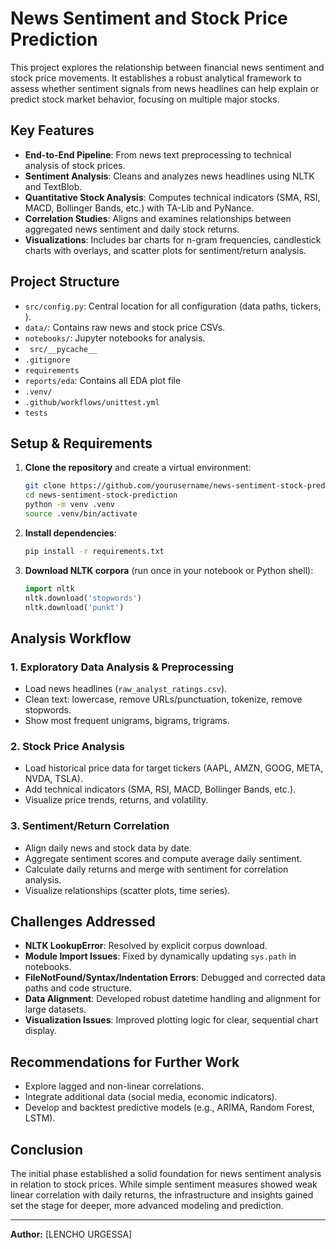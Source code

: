 # News Sentiment and Stock Price Prediction

This project explores the relationship between financial news sentiment and stock price movements. It establishes a robust analytical framework to assess whether sentiment signals from news headlines can help explain or predict stock market behavior, focusing on multiple major stocks.

## Key Features

- **End-to-End Pipeline**: From news text preprocessing to technical analysis of stock prices.
- **Sentiment Analysis**: Cleans and analyzes news headlines using NLTK and TextBlob.
- **Quantitative Stock Analysis**: Computes technical indicators (SMA, RSI, MACD, Bollinger Bands, etc.) with TA-Lib and PyNance.
- **Correlation Studies**: Aligns and examines relationships between aggregated news sentiment and daily stock returns.
- **Visualizations**: Includes bar charts for n-gram frequencies, candlestick charts with overlays, and scatter plots for sentiment/return analysis.

## Project Structure

- `src/config.py`: Central location for all configuration (data paths, tickers, ).
- `data/`: Contains raw news and stock price CSVs.
- `notebooks/`: Jupyter notebooks for analysis.
- ` src/__pycache__`
- `.gitignore`
- `requirements`
- `reports/eda`: Contains all EDA plot file
- `.venv/`
- `.github/workflows/unittest.yml`
- `tests`

## Setup & Requirements

1. **Clone the repository** and create a virtual environment:
    ```bash
    git clone https://github.com/yourusername/news-sentiment-stock-prediction.git
    cd news-sentiment-stock-prediction
    python -m venv .venv
    source .venv/bin/activate
    ```

2. **Install dependencies**:
    ```bash
    pip install -r requirements.txt
    ```

3. **Download NLTK corpora** (run once in your notebook or Python shell):
    ```python
    import nltk
    nltk.download('stopwords')
    nltk.download('punkt')
    ```

## Analysis Workflow

### 1. Exploratory Data Analysis & Preprocessing
- Load news headlines (`raw_analyst_ratings.csv`).
- Clean text: lowercase, remove URLs/punctuation, tokenize, remove stopwords.
- Show most frequent unigrams, bigrams, trigrams.

### 2. Stock Price Analysis
- Load historical price data for target tickers (AAPL, AMZN, GOOG, META, NVDA, TSLA).
- Add technical indicators (SMA, RSI, MACD, Bollinger Bands, etc.).
- Visualize price trends, returns, and volatility.

### 3. Sentiment/Return Correlation
- Align daily news and stock data by date.
- Aggregate sentiment scores and compute average daily sentiment.
- Calculate daily returns and merge with sentiment for correlation analysis.
- Visualize relationships (scatter plots, time series).

## Challenges Addressed

- **NLTK LookupError**: Resolved by explicit corpus download.
- **Module Import Issues**: Fixed by dynamically updating `sys.path` in notebooks.
- **FileNotFound/Syntax/Indentation Errors**: Debugged and corrected data paths and code structure.
- **Data Alignment**: Developed robust datetime handling and alignment for large datasets.
- **Visualization Issues**: Improved plotting logic for clear, sequential chart display.

## Recommendations for Further Work

- Explore lagged and non-linear correlations.
- Integrate additional data (social media, economic indicators).
- Develop and backtest predictive models (e.g., ARIMA, Random Forest, LSTM).

## Conclusion

The initial phase established a solid foundation for news sentiment analysis in relation to stock prices. While simple sentiment measures showed weak linear correlation with daily returns, the infrastructure and insights gained set the stage for deeper, more advanced modeling and prediction.

---

**Author:** [LENCHO URGESSA] 
